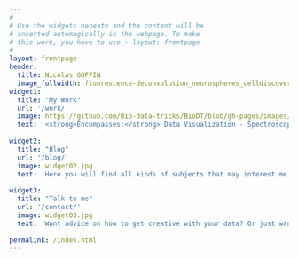 ```yaml
---
#
# Use the widgets beneath and the content will be
# inserted automagically in the webpage. To make
# this work, you have to use › layout: frontpage
#
layout: frontpage
header:
  title: Nicolas GOFFIN
  image_fullwidth: fluorescence-deconvolution_neurospheres_celldiscoverer.jpg
widget1:
  title: "My Work"
  url: '/work/'
  image: https://github.com/Bio-data-tricks/BioDT/blob/gh-pages/images/nag-toxicity-map01.jpg
  text: '<strong>Encompasses:</strong> Data Visualization - Spectroscopy - Data Preprocessing '
  
widget2:
  title: "Blog"
  url: '/blog/'
  image: widget02.jpg 
  text: 'Here you will find all kinds of subjects that may interest me.'
  
widget3:
  title: "Talk to me"
  url: '/contact/'
  image: widget03.jpg 
  text: 'Want advice on how to get creative with your data? Or just want to say hello?'
  
permalink: /index.html
---
```

